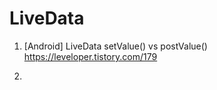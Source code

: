  # LiveData
 
 1. [Android] LiveData setValue() vs postValue() <br>
 https://leveloper.tistory.com/179
    

 2. 